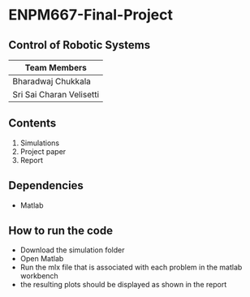 # ENPM667-Final-Project

## Control of Robotic Systems 

|Team Members
|--
|Bharadwaj Chukkala
|Sri Sai Charan Velisetti

## Contents
1. Simulations
2. Project paper
3. Report

## Dependencies
- Matlab

## How to run the code
- Download the simulation folder
- Open Matlab
- Run the mlx file that is associated with each problem in the matlab workbench
- the resulting plots should be displayed as shown in the report
